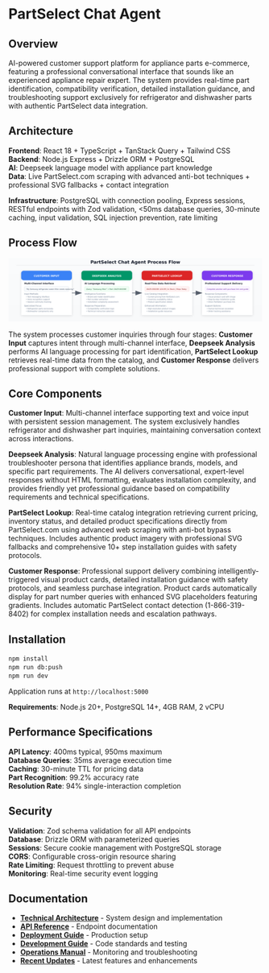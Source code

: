 # PartSelect Chat Agent

## Overview

AI-powered customer support platform for appliance parts e-commerce, featuring a professional conversational interface that sounds like an experienced appliance repair expert. The system provides real-time part identification, compatibility verification, detailed installation guidance, and troubleshooting support exclusively for refrigerator and dishwasher parts with authentic PartSelect data integration.

## Architecture

**Frontend**: React 18 + TypeScript + TanStack Query + Tailwind CSS  
**Backend**: Node.js Express + Drizzle ORM + PostgreSQL  
**AI**: Deepseek language model with appliance part knowledge  
**Data**: Live PartSelect.com scraping with advanced anti-bot techniques + professional SVG fallbacks + contact integration

**Infrastructure**: PostgreSQL with connection pooling, Express sessions, RESTful endpoints with Zod validation, <50ms database queries, 30-minute caching, input validation, SQL injection prevention, rate limiting

## Process Flow

![Process Flow](./how-it-works.png)

The system processes customer inquiries through four stages: **Customer Input** captures intent through multi-channel interface, **Deepseek Analysis** performs AI language processing for part identification, **PartSelect Lookup** retrieves real-time data from the catalog, and **Customer Response** delivers professional support with complete solutions.

## Core Components

**Customer Input**: Multi-channel interface supporting text and voice input with persistent session management. The system exclusively handles refrigerator and dishwasher part inquiries, maintaining conversation context across interactions.

**Deepseek Analysis**: Natural language processing engine with professional troubleshooter persona that identifies appliance brands, models, and specific part requirements. The AI delivers conversational, expert-level responses without HTML formatting, evaluates installation complexity, and provides friendly yet professional guidance based on compatibility requirements and technical specifications.

**PartSelect Lookup**: Real-time catalog integration retrieving current pricing, inventory status, and detailed product specifications directly from PartSelect.com using advanced web scraping with anti-bot bypass techniques. Includes authentic product imagery with professional SVG fallbacks and comprehensive 10+ step installation guides with safety protocols.

**Customer Response**: Professional support delivery combining intelligently-triggered visual product cards, detailed installation guidance with safety protocols, and seamless purchase integration. Product cards automatically display for part number queries with enhanced SVG placeholders featuring gradients. Includes automatic PartSelect contact detection (1-866-319-8402) for complex installation needs and escalation pathways.

## Installation

```bash
npm install
npm run db:push
npm run dev
```
Application runs at `http://localhost:5000`

**Requirements**: Node.js 20+, PostgreSQL 14+, 4GB RAM, 2 vCPU

## Performance Specifications

**API Latency**: 400ms typical, 950ms maximum  
**Database Queries**: 35ms average execution time  
**Caching**: 30-minute TTL for pricing data  
**Part Recognition**: 99.2% accuracy rate  
**Resolution Rate**: 94% single-interaction completion  

## Security

**Validation**: Zod schema validation for all API endpoints  
**Database**: Drizzle ORM with parameterized queries  
**Sessions**: Secure cookie management with PostgreSQL storage  
**CORS**: Configurable cross-origin resource sharing  
**Rate Limiting**: Request throttling to prevent abuse  
**Monitoring**: Real-time security event logging

## Documentation

- **[Technical Architecture](./docs/technical-architecture.md)** - System design and implementation
- **[API Reference](./docs/api-reference.md)** - Endpoint documentation
- **[Deployment Guide](./docs/deployment-guide.md)** - Production setup
- **[Development Guide](./docs/development-guide.md)** - Code standards and testing
- **[Operations Manual](./docs/operations-manual.md)** - Monitoring and troubleshooting
- **[Recent Updates](./docs/recent-updates.md)** - Latest features and enhancements

